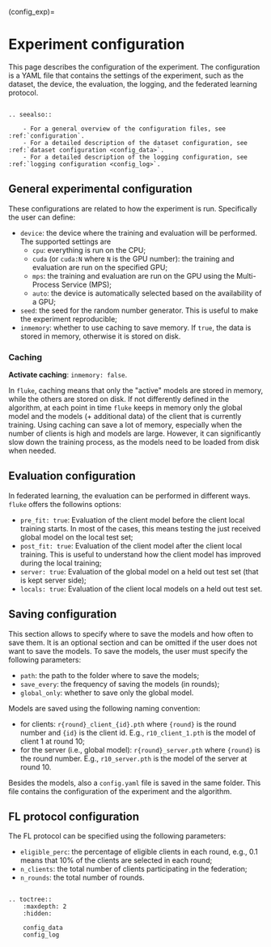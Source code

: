 (config_exp)=

# Experiment configuration

This page describes the configuration of the experiment. The configuration is a YAML file that contains the settings of the experiment, such as the dataset, the device, the evaluation, the logging, and the federated learning protocol.

```{eval-rst}

.. seealso::

    - For a general overview of the configuration files, see :ref:`configuration`.
    - For a detailed description of the dataset configuration, see :ref:`dataset configuration <config_data>`.
    - For a detailed description of the logging configuration, see :ref:`logging configuration <config_log>`.

```

## General experimental configuration

These configurations are related to how the experiment is run. Specifically the user can define:

- `device`: the device where the training and evaluation will be performed. The supported settings are
    - `cpu`: everything is run on the CPU;
    - `cuda` (or `cuda:N` where `N` is the GPU number): the training and evaluation are run on the specified GPU;
    - `mps`: the training and evaluation are run on the GPU using the Multi-Process Service (MPS);
    - `auto`: the device is automatically selected based on the availability of a GPU;
- `seed`: the seed for the random number generator. This is useful to make the experiment reproducible;
- `inmemory`: whether to use caching to save memory. If `true`, the data is stored in memory, otherwise it is stored on disk.

### Caching

**Activate caching**: `inmemory: false`.

In `fluke`, caching means that only the "active" models are stored in memory, while the others are stored on disk. 
If not differently defined in the algorithm, at each point in time `fluke` keeps in memory only the global model and the models (+ additional data) of the client that is currently training. Using caching can save a lot of memory, especially when the number of clients is high and models are large. However, it can significantly slow down the training process, as the models need to be loaded from disk when needed.


## Evaluation configuration

In federated learning, the evaluation can be performed in different ways. `fluke` offers the followins options:

- `pre_fit: true`: Evaluation of the client model before the client local training starts. In most of the cases, this means testing the just received global model on the local test set;
- `post_fit: true`: Evaluation of the client model after the client local training. This is useful to understand how the client model has improved during the local training;
- `server: true`: Evaluation of the global model on a held out test set (that is kept server side);
- `locals: true`: Evaluation of the client local models on a held out test set.

## Saving configuration

This section allows to specify where to save the models and how often to save them. It is an optional section and can be omitted if the user does not want to save the models.
To save the models, the user must specify the following parameters:

- `path`: the path to the folder where to save the models;
- `save_every`: the frequency of saving the models (in rounds);
- `global_only`: whether to save only the global model.

Models are saved using the following naming convention: 
- for clients: `r{round}_client_{id}.pth` where `{round}` is the round number and `{id}` is the client id. E.g., `r10_client_1.pth` is the model of client 1 at round 10;
- for the server (i.e., global model): `r{round}_server.pth` where `{round}` is the round number. E.g., `r10_server.pth` is the model of the server at round 10.

Besides the models, also a `config.yaml` file is saved in the same folder. This file contains the configuration of the experiment and the algorithm.

## FL protocol configuration

The FL protocol can be specified using the following parameters:

- `eligible_perc`: the percentage of eligible clients in each round, e.g., 0.1 means that 10% of the clients are selected in each round;
- `n_clients`: the total number of clients participating in the federation;
- `n_rounds`: the total number of rounds.


```{eval-rst}

.. toctree::
    :maxdepth: 2
    :hidden:

    config_data
    config_log

```